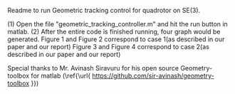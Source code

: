 Readme to run Geometric tracking control for quadrotor on SE(3).

(1) Open the file "geometric_tracking_controller.m" and hit the run button in matlab.
(2) After the entire code is finished running, four graph would be generated.
	Figure 1 and Figure 2 correspond to case 1(as described in our paper and our report)
	Figure 3 and Figure 4 correspond to case 2(as described in our paper and our report)

Special thanks to Mr. Avinash Siravuru for his open source Geometry-toolbox for matlab (\ref{\url{ https://github.com/sir-avinash/geometry-toolbox }})


